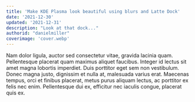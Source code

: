 ```yaml
---
title: 'Make KDE Plasma look beautiful using blurs and Latte Dock'
date: '2021-12-30'
updated: '2021-12-31'
description: "Look at that dock..."
authorid: "danielmiller"
coverimage: 'cover.webp'
---
```


Nam dolor ligula, auctor sed consectetur vitae, gravida lacinia quam. Pellentesque placerat quam maximus aliquet faucibus. Integer id lectus sit amet magna lobortis imperdiet. Duis porttitor eget sem non vestibulum. Donec magna justo, dignissim et nulla at, malesuada varius erat. Maecenas tempus, orci et finibus placerat, metus purus aliquam lectus, ac porttitor ex felis nec enim. Pellentesque dui ex, efficitur nec iaculis congue, placerat quis ex.